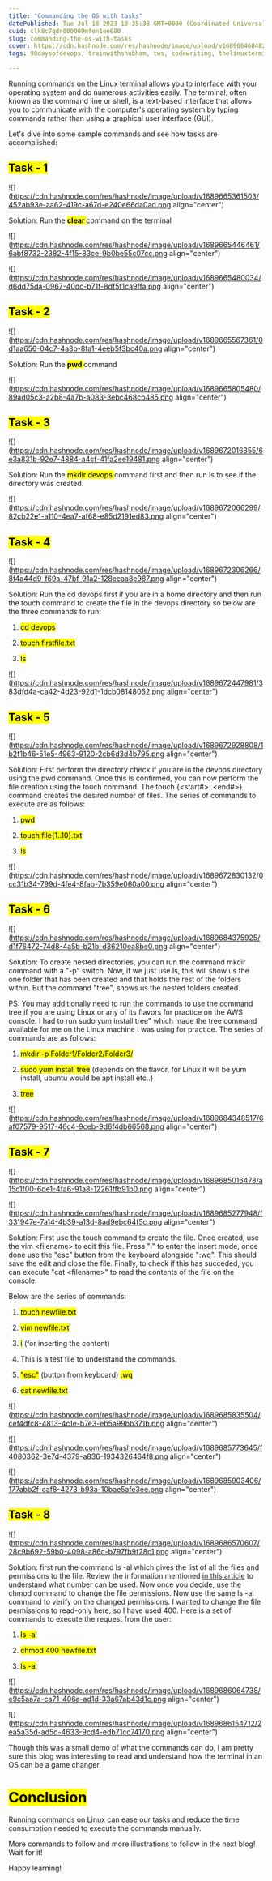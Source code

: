 ```yaml
---
title: "Commanding the OS with tasks"
datePublished: Tue Jul 18 2023 13:35:38 GMT+0000 (Coordinated Universal Time)
cuid: clk8c7qdn000009mfen1ee680
slug: commanding-the-os-with-tasks
cover: https://cdn.hashnode.com/res/hashnode/image/upload/v1689664684823/b3638433-ba10-4c9e-8ebb-b3c680c86e52.jpeg
tags: 90daysofdevops, trainwithshubham, tws, codewriting, thelinuxterminal

---
```


Running commands on the Linux terminal allows you to interface with your operating system and do numerous activities easily. The terminal, often known as the command line or shell, is a text-based interface that allows you to communicate with the computer's operating system by typing commands rather than using a graphical user interface (GUI).

Let's dive into some sample commands and see how tasks are accomplished:

## **<mark>Task - 1</mark>**

![](https://cdn.hashnode.com/res/hashnode/image/upload/v1689665361503/452ab93e-aa62-419c-a67d-e240e66da0ad.png align="center")

Solution: Run the **<mark>clear </mark>** command on the terminal

![](https://cdn.hashnode.com/res/hashnode/image/upload/v1689665446461/6abf8732-2382-4f15-83ce-9b0be55c07cc.png align="center")

![](https://cdn.hashnode.com/res/hashnode/image/upload/v1689665480034/d6dd75da-0967-40dc-b71f-8df5f1ca9ffa.png align="center")

## **<mark>Task - 2</mark>**

![](https://cdn.hashnode.com/res/hashnode/image/upload/v1689665567361/0d1aa656-04c7-4a8b-8fa1-4eeb5f3bc40a.png align="center")

Solution: Run the **<mark>pwd </mark>** command

![](https://cdn.hashnode.com/res/hashnode/image/upload/v1689665805480/89ad05c3-a2b8-4a7b-a083-3ebc468cb485.png align="center")

## <mark>Task - 3</mark>

![](https://cdn.hashnode.com/res/hashnode/image/upload/v1689672016355/6e3a831b-92e7-4884-a4cf-41fa2ee19481.png align="center")

Solution: Run the <mark>mkdir devops </mark> command first and then run ls to see if the directory was created.

![](https://cdn.hashnode.com/res/hashnode/image/upload/v1689672066299/82cb22e1-a110-4ea7-af68-e85d2191ed83.png align="center")

## **<mark>Task - 4</mark>**

![](https://cdn.hashnode.com/res/hashnode/image/upload/v1689672306266/8f4a44d9-f69a-47bf-91a2-128ecaa8e987.png align="center")

Solution: Run the cd devops first if you are in a home directory and then run the touch command to create the file in the devops directory so below are the three commands to run:

1. <mark>cd devops</mark>
    
2. <mark>touch firstfile.txt</mark>
    
3. <mark>ls</mark>
    

![](https://cdn.hashnode.com/res/hashnode/image/upload/v1689672447981/383dfd4a-ca42-4d23-92d1-1dcb08148062.png align="center")

## **<mark>Task - 5</mark>**

![](https://cdn.hashnode.com/res/hashnode/image/upload/v1689672928808/1b2f1b46-51e5-4963-9120-2cb6d3d4b795.png align="center")

Solution: First perform the directory check if you are in the devops directory using the pwd command. Once this is confirmed, you can now perform the file creation using the touch command. The touch {&lt;start#&gt;..&lt;end#&gt;} command creates the desired number of files. The series of commands to execute are as follows:

1. <mark>pwd</mark>
    
2. <mark>touch file{1..10}.txt</mark>
    
3. <mark>ls</mark>
    

![](https://cdn.hashnode.com/res/hashnode/image/upload/v1689672830132/0cc31b34-799d-4fe4-8fab-7b359e060a00.png align="center")

## **<mark>Task - 6</mark>**

![](https://cdn.hashnode.com/res/hashnode/image/upload/v1689684375925/d1f76472-74d8-4a5b-b21b-d36210ea8be0.png align="center")

Solution: To create nested directories, you can run the command mkdir command with a "-p" switch. Now, if we just use ls, this will show us the one folder that has been created and that holds the rest of the folders within. But the command "tree", shows us the nested folders created.

PS: You may additionally need to run the commands to use the command tree if you are using Linux or any of its flavors for practice on the AWS console. I had to run sudo yum install tree" which made the tree command available for me on the Linux machine I was using for practice. The series of commands are as follows:

1. <mark>mkdir -p Folder1/Folder2/Folder3/</mark>
    
2. <mark>sudo yum install tree</mark> (depends on the flavor, for Linux it will be yum install, ubuntu would be apt install etc..)
    
3. <mark>tree</mark>
    

![](https://cdn.hashnode.com/res/hashnode/image/upload/v1689684348517/6af07579-9517-46c4-9ceb-9d6f4db66568.png align="center")

## **<mark>Task - 7</mark>**

![](https://cdn.hashnode.com/res/hashnode/image/upload/v1689685016478/a15c1f00-6de1-4fa6-91a8-12261ffb91b0.png align="center")

![](https://cdn.hashnode.com/res/hashnode/image/upload/v1689685277948/f331947e-7a14-4b39-a13d-8ad9ebc64f5c.png align="center")

Solution: First use the touch command to create the file. Once created, use the vim &lt;filename&gt; to edit this file. Press "i" to enter the insert mode, once done use the "esc" button from the keyboard alongside ":wq". This should save the edit and close the file. Finally, to check if this has succeded, you can execute "cat &lt;filename&gt;" to read the contents of the file on the console.

Below are the series of commands:

1. <mark>touch newfile.txt</mark>
    
2. <mark>vim newfile.txt</mark>
    
3. <mark>i</mark> (for inserting the content)
    
4. This is a test file to understand the commands.
    
5. <mark>"esc"</mark> (button from keyboard) <mark>:wq</mark>
    
6. <mark>cat newfile.txt</mark>
    

![](https://cdn.hashnode.com/res/hashnode/image/upload/v1689685835504/cef4dfc8-4813-4c1e-b7e3-eb5a99bb371b.png align="center")

![](https://cdn.hashnode.com/res/hashnode/image/upload/v1689685773645/f4080362-3e7d-4379-a836-1934326464f8.png align="center")

![](https://cdn.hashnode.com/res/hashnode/image/upload/v1689685903406/177abb2f-caf8-4273-b93a-10bae5afe3ee.png align="center")

## **<mark>Task - 8</mark>**

![](https://cdn.hashnode.com/res/hashnode/image/upload/v1689686570607/28c9b692-59b0-4098-a86c-b797fb9f28c1.png align="center")

Solution: first run the command ls -al which gives the list of all the files and permissions to the file. Review the information mentioned [in this article](https://www.redhat.com/sysadmin/linux-file-permissions-explained) to understand what number can be used. Now once you decide, use the chmod command to change the file permissions. Now use the same ls -al command to verify on the changed permissions. I wanted to change the file permissions to read-only here, so I have used 400. Here is a set of commands to execute the request from the user:

1. <mark>ls -al</mark>
    
2. <mark>chmod 400 newfile.txt</mark>
    
3. <mark>ls -al</mark>
    

![](https://cdn.hashnode.com/res/hashnode/image/upload/v1689686064738/e9c5aa7a-ca71-406a-ad1d-33a67ab43d1c.png align="center")

![](https://cdn.hashnode.com/res/hashnode/image/upload/v1689686154712/2ea5a35d-ad5d-4633-9cd4-edb71cc74170.png align="center")

Though this was a small demo of what the commands can do, I am pretty sure this blog was interesting to read and understand how the terminal in an OS can be a game changer.

# **<mark>Conclusion</mark>**

Running commands on Linux can ease our tasks and reduce the time consumption needed to execute the commands manually.

More commands to follow and more illustrations to follow in the next blog! Wait for it!

Happy learning!